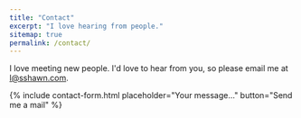 ```yaml
---
title: "Contact"
excerpt: "I love hearing from people."
sitemap: true
permalink: /contact/
---
```


I love meeting new people. I'd love to hear from you, so please email me at l@sshawn.com.

{% include contact-form.html placeholder="Your message..." button="Send me a mail" %}
